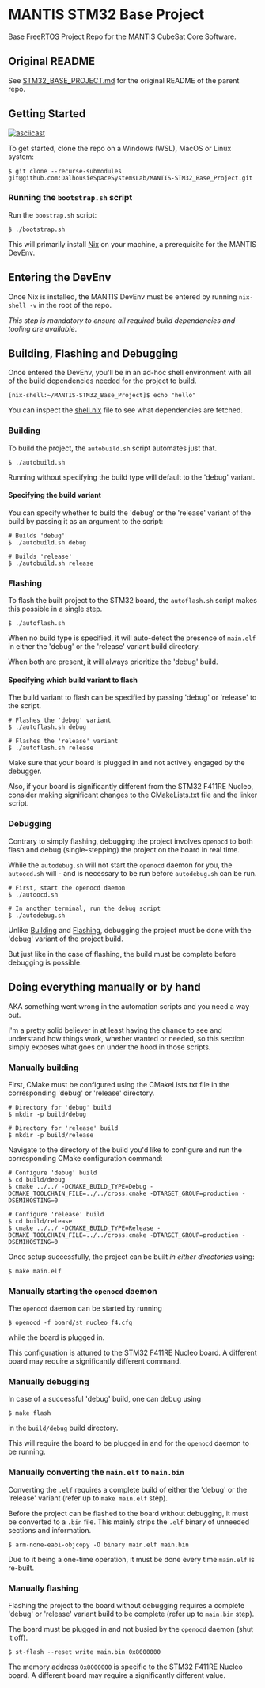 # MANTIS STM32 Base Project
Base FreeRTOS Project Repo for the MANTIS CubeSat Core Software.

## Original README
See [STM32_BASE_PROJECT.md](/STM32_BASE_PROJECT.md) for the original README of the parent repo.

## Getting Started
[![asciicast](https://asciinema.org/a/3joAE3Vwq7VRttVVMTL99VcCw.svg)](https://asciinema.org/a/3joAE3Vwq7VRttVVMTL99VcCw)

To get started, clone the repo on a Windows (WSL), MacOS or Linux system:

```
$ git clone --recurse-submodules git@github.com:DalhousieSpaceSystemsLab/MANTIS-STM32_Base_Project.git 
```

### Running the `bootstrap.sh` script
Run the `boostrap.sh` script:

```
$ ./bootstrap.sh
```

This will primarily install [Nix](https://nix.dev/) on your machine, a prerequisite for the MANTIS DevEnv.

## Entering the DevEnv
Once Nix is installed, the MANTIS DevEnv must be entered by running `nix-shell -v` in the root of the repo. 

_This step is mandatory to ensure all required build dependencies and tooling are available_.

## Building, Flashing and Debugging
Once entered the DevEnv, you'll be in an ad-hoc shell environment with all of the build dependencies needed for the project to build.

```
[nix-shell:~/MANTIS-STM32_Base_Project]$ echo "hello"
```

You can inspect the [shell.nix](/shell.nix) file to see what dependencies are fetched.

### Building
To build the project, the `autobuild.sh` script automates just that.

```
$ ./autobuild.sh
```
Running without specifying the build type will default to the 'debug' variant.

#### Specifying the build variant
You can specify whether to build the 'debug' or the 'release' variant of the build by passing it as an argument to the script:

```
# Builds 'debug'
$ ./autobuild.sh debug

# Builds 'release'
$ ./autobuild.sh release
```

### Flashing
To flash the built project to the STM32 board, the `autoflash.sh` script makes this possible in a single step.

```
$ ./autoflash.sh
```

When no build type is specified, it will auto-detect the presence of `main.elf` in either the 'debug' or the 'release' variant build directory. 

When both are present, it will always prioritize the 'debug' build.

#### Specifying which build variant to flash
The build variant to flash can be specified by passing 'debug' or 'release' to the script.

```
# Flashes the 'debug' variant
$ ./autoflash.sh debug

# Flashes the 'release' variant
$ ./autoflash.sh release
```

Make sure that your board is plugged in and not actively engaged by the debugger.

Also, if your board is significantly different from the STM32 F411RE Nucleo, consider making significant changes to the CMakeLists.txt file and the linker script.

### Debugging
Contrary to simply flashing, debugging the project involves `openocd` to both flash and debug (single-stepping) the project on the board in real time.

While the `autodebug.sh` will not start the `openocd` daemon for you, the `autoocd.sh` will - and is necessary to be run before `autodebug.sh` can be run.

```
# First, start the openocd daemon
$ ./autoocd.sh

# In another terminal, run the debug script
$ ./autodebug.sh
```

Unlike [Building](#Building) and [Flashing](#Flashing), debugging the project must be done with the 'debug' variant of the project build. 

But just like in the case of flashing, the build must be complete before debugging is possible.

## Doing everything manually or by hand
AKA something went wrong in the automation scripts and you need a way out.

I'm a pretty solid believer in at least having the chance to see and understand how things work, whether wanted or needed, so this section simply exposes what goes on under the hood in those scripts.

### Manually building
First, CMake must be configured using the CMakeLists.txt file in the corresponding 'debug' or 'release' directory.

```
# Directory for 'debug' build
$ mkdir -p build/debug

# Directory for 'release' build
$ mkdir -p build/release
```

Navigate to the directory of the build you'd like to configure and run the corresponding CMake configuration command:

```
# Configure 'debug' build
$ cd build/debug
$ cmake ../../ -DCMAKE_BUILD_TYPE=Debug -DCMAKE_TOOLCHAIN_FILE=../../cross.cmake -DTARGET_GROUP=production -DSEMIHOSTING=0

# Configure 'release' build
$ cd build/release
$ cmake ../../ -DCMAKE_BUILD_TYPE=Release -DCMAKE_TOOLCHAIN_FILE=../../cross.cmake -DTARGET_GROUP=production -DSEMIHOSTING=0
```

Once setup successfully, the project can be built _in either directories_ using:
```
$ make main.elf
```

### Manually starting the `openocd` daemon
The `openocd` daemon can be started by running
```
$ openocd -f board/st_nucleo_f4.cfg
```
while the board is plugged in.

This configuration is attuned to the STM32 F411RE Nucleo board. A different board may require a significantly different command.

### Manually debugging
In case of a successful 'debug' build, one can debug using
```
$ make flash
```
in the `build/debug` build directory.

This will require the board to be plugged in and for the `openocd` daemon to be running.

### Manually converting the `main.elf` to `main.bin`
Converting the `.elf` requires a complete build of either the 'debug' or the 'release' variant (refer up to `make main.elf` step).

Before the project can be flashed to the board without debugging, it must be converted to a `.bin` file. This mainly strips the `.elf` binary of unneeded sections and information.

```
$ arm-none-eabi-objcopy -O binary main.elf main.bin
```

Due to it being a one-time operation, it must be done every time `main.elf` is re-built.

### Manually flashing
Flashing the project to the board without debugging requires a complete 'debug' or 'release' variant build to be complete (refer up to `main.bin` step).

The board must be plugged in and not busied by the `openocd` daemon (shut it off).

```
$ st-flash --reset write main.bin 0x8000000
```

The memory address `0x8000000` is specific to the STM32 F411RE Nucleo board. A different board may require a significantly different value.
